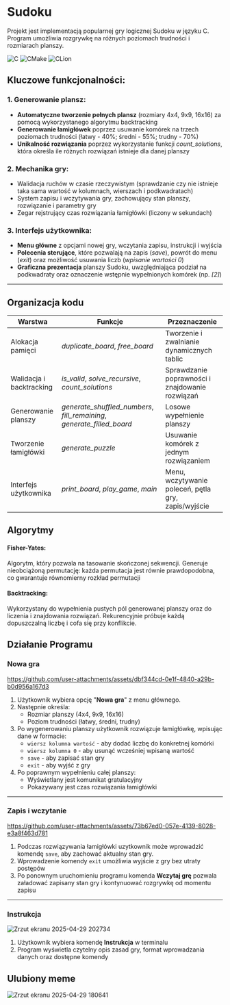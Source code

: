# Sudoku
Projekt jest implementacją popularnej gry logicznej Sudoku w języku C. Program umożliwia rozgrywkę na różnych poziomach trudności i rozmiarach planszy.


![C](https://img.shields.io/badge/c-%2300599C.svg?style=for-the-badge&logo=c&logoColor=white)
![CMake](https://img.shields.io/badge/CMake-%23008FBA.svg?style=for-the-badge&logo=cmake&logoColor=white)
![CLion](https://img.shields.io/badge/CLion-black?style=for-the-badge&logo=clion&logoColor=white)

## Kluczowe funkcjonalności:

### 1. Generowanie plansz:
- **Automatyczne tworzenie pełnych plansz** (rozmiary 4x4, 9x9, 16x16) za pomocą wykorzystanego algorytmu backtracking
- **Generowanie łamigłówek** poprzez usuwanie komórek na trzech poziomach trudności (łatwy - 40%; średni - 55%; trudny - 70%)
- **Unikalność rozwiązania** poprzez wykorzystanie funkcji *count_solutions*, która określa ile różnych rozwiązań istnieje dla danej planszy

### 2. Mechanika gry:
- Walidacja ruchów w czasie rzeczywistym (sprawdzanie czy nie istnieje taka sama wartość w kolumnach, wierszach i podkwadratach)
- System zapisu i wczytywania gry, zachowujący stan planszy, rozwiązanie i parametry gry
- Zegar rejstrujący czas rozwiązania łamigłówki (liczony w sekundach)

### 3. Interfejs użytkownika:
- **Menu główne** z opcjami nowej gry, wczytania zapisu, instrukcji i wyjścia
- **Polecenia sterujące**, które pozwalają na zapis (*save*), powrót do menu (*exit*) oraz możliwość usuwania liczb (*wpisanie wartości 0*)
- **Graficzna prezentacja** planszy Sudoku, uwzględniająca podział na podkwadraty oraz oznaczenie wstępnie wypełnionych komórek (np. *[2]*)
  
---
## Organizacja kodu
| Warstwa | Funkcje | Przeznaczenie |
|---------|---------|---------------|
| Alokacja pamięci | *duplicate_board*, *free_board* | Tworzenie i zwalnianie dynamicznych tablic|
| Walidacja i backtracking | *is_valid*, *solve_recursive*, *count_solutions* | Sprawdzanie poprawności i znajdowanie rozwiązań |
| Generowanie planszy | *generate_shuffled_numbers*, *fill_remaining*, *generate_filled_board* | Losowe wypełnienie planszy |
| Tworzenie łamigłówki | *generate_puzzle* | Usuwanie komórek z jednym rozwiązaniem
| Interfejs użytkownika | *print_board*, *play_game*, *main* | Menu, wczytywanie poleceń, pętla gry, zapis/wyjście |

## Algorytmy
#### Fisher-Yates: 
Algorytm, który pozwala na tasowanie skończonej sekwencji. Generuje nieobciążoną permutację: każda permutacja jest równie prawdopodobna, co gwarantuje równomierny rozkład permutacji

#### **Backtracking**: 
Wykorzystany do wypełnienia pustych pól generowanej planszy oraz do liczenia i znajdowania rozwiązań. Rekurencyjnie próbuje każdą dopuszczalną liczbę i cofa się przy konflikcie.

## Działanie Programu
### Nowa gra
https://github.com/user-attachments/assets/dbf344cd-0e1f-4840-a29b-b0d956a167d3

1. Użytkownik wybiera opcję "**Nowa gra**" z menu głównego.
2. Następnie określa:
    - Rozmiar planszy (4x4, 9x9, 16x16)
    - Poziom trudności (łatwy, średni, trudny)
3. Po wygenerowaniu planszy użytkownik rozwiązuje łamigłówkę, wpisując dane w formacie:
   - `wiersz kolumna wartość` - aby dodać liczbę do konkretnej komórki
   - `wiersz kolumna 0` - aby usunąć wcześniej wpisaną wartość
   - `save` - aby zapisać stan gry
   - `exit` - aby wyjść z gry
4. Po poprawnym wypełnieniu całej planszy:
    - Wyświetlany jest komunikat gratulacyjny
    - Pokazywany jest czas rozwiązania łamigłówki
   
---

### Zapis i wczytanie

https://github.com/user-attachments/assets/73b67ed0-057e-4139-8028-e3a8f463d781

1. Podczas rozwiązywania łamigłówki uzytkownik może wprowadzić komendę `save`, aby zachować aktualny stan gry.
2. Wprowadzenie komendy `exit` umożliwia wyjście z gry bez utraty postępów
3. Po ponownym uruchomieniu programu komenda **Wczytaj grę** pozwala załadować zapisany stan gry i kontynuować rozgrywkę od momentu zapisu

---

### Instrukcja

![Zrzut ekranu 2025-04-29 202734](https://github.com/user-attachments/assets/75812e4c-b062-4824-9088-8a029894acc7)


1. Użytkownik wybiera komendę **Instrukcja** w terminalu
2. Program wyświetla czytelny opis zasad gry, format wprowadzania danych oraz dostępne komendy

## Ulubiony meme

![Zrzut ekranu 2025-04-29 180641](https://github.com/user-attachments/assets/bb864879-dc76-4743-be3d-db039437fa59)
